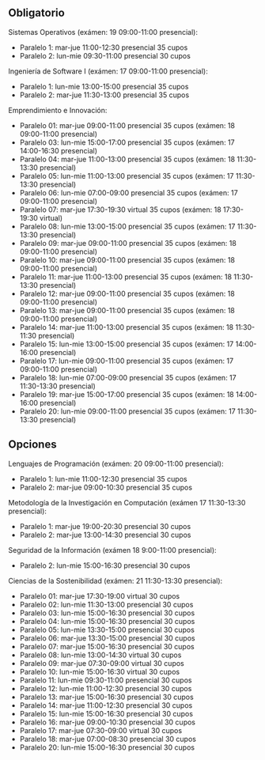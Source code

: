 ## Obligatorio

Sistemas Operativos (exámen: 19 09:00-11:00 presencial):
- Paralelo 1: mar-jue 11:00-12:30 presencial 35 cupos 
- Paralelo 2: lun-mie 09:30-11:00 presencial 30 cupos

Ingeniería de Software I (exámen: 17 09:00-11:00 presencial):
- Paralelo 1: lun-mie 13:00-15:00 presencial 35 cupos
- Paralelo 2: mar-jue 11:30-13:00 presencial 35 cupos

Emprendimiento e Innovación:
- Paralelo 01: mar-jue 09:00-11:00 presencial 35 cupos (exámen: 18 09:00-11:00 presencial)
- Paralelo 03: lun-mie 15:00-17:00 presencial 35 cupos (exámen: 17 14:00-16:30 presencial)
- Paralelo 04: mar-jue 11:00-13:00 presencial 35 cupos (exámen: 18 11:30-13:30 presencial)
- Paralelo 05: lun-mie 11:00-13:00 presencial 35 cupos (exámen: 17 11:30-13:30 presencial)
- Paralelo 06: lun-mie 07:00-09:00 presencial 35 cupos (exámen: 17 09:00-11:00 presencial)
- Paralelo 07: mar-jue 17:30-19:30    virtual 35 cupos (exámen: 18 17:30-19:30    virtual)
- Paralelo 08: lun-mie 13:00-15:00 presencial 35 cupos (exámen: 17 11:30-13:30 presencial)
- Paralelo 09: mar-jue 09:00-11:00 presencial 35 cupos (exámen: 18 09:00-11:00 presencial)
- Paralelo 10: mar-jue 09:00-11:00 presencial 35 cupos (exámen: 18 09:00-11:00 presencial)
- Paralelo 11: mar-jue 11:00-13:00 presencial 35 cupos (exámen: 18 11:30-13:30 presencial)
- Paralelo 12: mar-jue 09:00-11:00 presencial 35 cupos (exámen: 18 09:00-11:00 presencial)
- Paralelo 13: mar-jue 09:00-11:00 presencial 35 cupos (exámen: 18 09:00-11:00 presencial)
- Paralelo 14: mar-jue 11:00-13:00 presencial 35 cupos (exámen: 18 11:30-11:30 presencial)
- Paralelo 15: lun-mie 13:00-15:00 presencial 35 cupos (exámen: 17 14:00-16:00 presencial)
- Paralelo 17: lun-mie 09:00-11:00 presencial 35 cupos (exámen: 17 09:00-11:00 presencial)
- Paralelo 18: lun-mie 07:00-09:00 presencial 35 cupos (exámen: 17 11:30-13:30 presencial)
- Paralelo 19: mar-jue 15:00-17:00 presencial 35 cupos (exámen: 18 14:00-16:00 presencial)
- Paralelo 20: lun-mie 09:00-11:00 presencial 35 cupos (exámen: 17 11:30-13:30 presencial)

## Opciones

Lenguajes de Programación (exámen: 20 09:00-11:00 presencial):
- Paralelo 1: lun-mie 11:00-12:30 presencial 35 cupos
- Paralelo 2: mar-jue 09:00-10:30 presencial 35 cupos

Metodología de la Investigación en Computación (exámen 17 11:30-13:30 presencial):
- Paralelo 1: mar-jue 19:00-20:30 presencial 30 cupos
- Paralelo 2: mar-jue 13:00-14:30 presencial 30 cupos

Seguridad de la Información (exámen 18 9:00-11:00 presencial):
- Paralelo 2: lun-mie 15:00-16:30 presencial 30 cupos

Ciencias de la Sostenibilidad (exámen: 21 11:30-13:30 presencial):
- Paralelo 01: mar-jue 17:30-19:00    virtual 30 cupos
- Paralelo 02: lun-mie 11:30-13:00 presencial 30 cupos
- Paralelo 03: lun-mie 15:00-16:30 presencial 30 cupos
- Paralelo 04: lun-mie 15:00-16:30 presencial 30 cupos
- Paralelo 05: lun-mie 13:30-15:00 presencial 30 cupos
- Paralelo 06: mar-jue 13:30-15:00 presencial 30 cupos
- Paralelo 07: mar-jue 15:00-16:30 presencial 30 cupos
- Paralelo 08: lun-mie 13:00-14:30    virtual 30 cupos
- Paralelo 09: mar-jue 07:30-09:00    virtual 30 cupos
- Paralelo 10: lun-mie 15:00-16:30    virtual 30 cupos
- Paralelo 11: lun-mie 09:30-11:00 presencial 30 cupos
- Paralelo 12: lun-mie 11:00-12:30 presencial 30 cupos
- Paralelo 13: mar-jue 15:00-16:30 presencial 30 cupos
- Paralelo 14: mar-jue 11:00-12:30 presencial 30 cupos
- Paralelo 15: lun-mie 15:00-16:30 presencial 30 cupos
- Paralelo 16: mar-jue 09:00-10:30 presencial 30 cupos
- Paralelo 17: mar-jue 07:30-09:00    virtual 30 cupos
- Paralelo 18: mar-jue 07:00-08:30 presencial 30 cupos
- Paralelo 20: lun-mie 15:00-16:30 presencial 30 cupos
